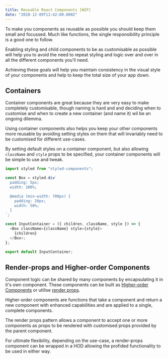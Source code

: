 ```yaml
---
title: Reusable React Components [WIP]
date: "2018-12-09T11:42:00.000Z"
---
```


To make you components as reusable as possible you should keep them small and
focussed. Much like functions, the single responsibility principle is a good
one to follow.

Enabling styling and child components to be as customisable as possible will
help you to avoid the need to repeat styling and logic over and over in all the
different components you'll need.

Achieving these goals will help you maintain consistency in the visual style of
your components and help to keep the total size of your app down.

## Containers

Container components are great because they are very easy to make completely
customisable, though naming is hard and and deciding when to customise and when
to create a new container (and name it) wil be an ongoing dilemma.

Using container components also helps you keep your other components more
reusable by avoiding setting styles on them that will invariably need to be
customised for different use-cases.

By setting default styles on a container component, but also allowing
`className` and `style` props to be specified, your container components will
be simple to use and tweak.

```javascript
import styled from "styled-components";

const Box = styled.div`
  padding: 5px;
  width: 100%;

  @media (min-width: 700px) {
    padding: 20px;
    width: 50%;
  }
`;

const InputContainer = ({ children, className, style }) => {
  <Box className={className} style={style}>
    {children}
  </Box>;
};

export default InputContainer;
```

## Render-props and Higher-order Components

Component logic can be shared by many components by encapsulating it in it's
own component. These components can be built as
[Higher-order Components](https://reactjs.org/docs/higher-order-components.html)
or utilise [render props](https://reactjs.org/docs/render-props.html).

Higher-order components are functions that take a component and return a new
component with enhanced capabilities and are applied to a single, complete
components.

The render props pattern allows a component to accept one or more components as
props to be rendered with customised props provided by the parent component.

For ultimate flexibility, depending on the use-case, a render-props component
can be wrapped in a HOD allowing the profided functionality to be used in either
way.
